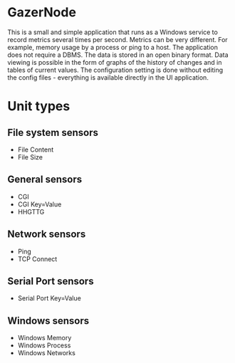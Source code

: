 # GazerNode
This is a small and simple application that runs as a Windows service to record metrics several times per second. Metrics can be very different. For example, memory usage by a process or ping to a host. The application does not require a DBMS. The data is stored in an open binary format. Data viewing is possible in the form of graphs of the history of changes and in tables of current values. The configuration setting is done without editing the config files - everything is available directly in the UI application.

# Unit types

## File system sensors
- File Content
- File Size

## General sensors
- CGI
- CGI Key=Value
- HHGTTG

## Network sensors
- Ping
- TCP Connect

## Serial Port sensors
- Serial Port Key=Value

## Windows sensors
- Windows Memory
- Windows Process
- Windows Networks
